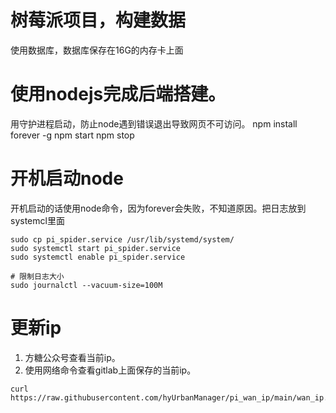 # 树莓派项目，构建数据
使用数据库，数据库保存在16G的内存卡上面

# 使用nodejs完成后端搭建。

用守护进程启动，防止node遇到错误退出导致网页不可访问。
npm install forever -g
npm start
npm stop

# 开机启动node

开机启动的话使用node命令，因为forever会失败，不知道原因。把日志放到systemcl里面

```
sudo cp pi_spider.service /usr/lib/systemd/system/
sudo systemctl start pi_spider.service
sudo systemctl enable pi_spider.service

# 限制日志大小
sudo journalctl --vacuum-size=100M
```

# 更新ip

1. 方糖公众号查看当前ip。
2. 使用网络命令查看gitlab上面保存的当前ip。
```
curl https://raw.githubusercontent.com/hyUrbanManager/pi_wan_ip/main/wan_ip.json
```